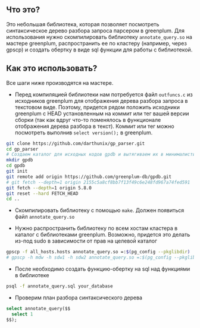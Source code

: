 ## Что это?

Это небольшая библиотека, которая позволяет посмотреть синтаксическое дерево разбора запроса парсером в greenplum. Для использования нужно скомпилировать библиотеку `annotate_query.so` на мастере greenplum, распространить ее по кластеру (например, через gpscp) и создать обертку в виде sql функции для работы с библиотекой.

## Как это использовать?

Все шаги ниже производятся на мастере.

* Перед компиляцией библиотеки нам потребуется файл `outfuncs.c` из исходников greenplum для отображения дерева разбора запроса в текстовом виде. Поэтому, придется рядом положить исходники greenplum с HEAD установленным на коммит или тег вашей версии сборки (так как вдруг что-то поменялось в функционале отображения дерева разбора в текст). Коммит или тег можно посмотреть выполнив `select version();` в greenplum.
```bash
git clone https://github.com/darthunix/gp_parser.git
cd gp_parser
# Создаем каталог для исходных кодов gpdb и вытягиваем их в минималистичном варианте для нашего тега или коммита
mkdir gpdb
cd gpdb
git init
git remote add origin https://github.com/greenplum-db/gpdb.git
# git fetch --depth=1 origin 2155c5a8cf8bb7f13f49c6e248fd967a74fed591
git fetch --depth=1 origin 5.8.0
git reset --hard FETCH_HEAD
cd ..
```
* Скомпилировать библиотеку с помощью `make`. Должен появиться файл `annotate_query.so`

* Нужно распространить библиотеку по всем хостам кластера в каталог с библиотеками greenplum. Возможно, придется это делать из-под sudo в зависимости от прав на целевой каталог
```bash
gpscp -f all_hosts.hosts annotate_query.so =:$(pg_config --pkglibdir)
# gpscp -h mdw -h sdw1 -h sdw2 annotate_query.so =:$(pg_config --pkglibdir)
```

* После необходимо создать функцию-обертку на sql над функциями в библиотеке
```bash
psql -f annotate_query.sql your_database
```

* Проверим план разбора синтаксического дерева
```sql
select annotate_query($$
  select 1
$$);
```
